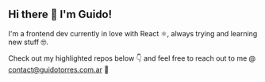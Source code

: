 ## Hi there 👋 I'm Guido!

I'm a frontend dev currently in love with React ⚛, always trying and learning new stuff 🤓. 

Check out my highlighted repos below 👇 and feel free to reach out to me @ contact@guidotorres.com.ar 👋
